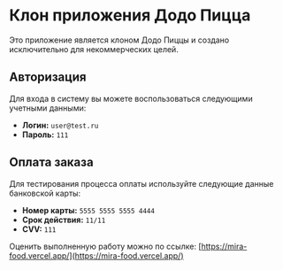 # Клон приложения Додо Пицца

Это приложение является клоном Додо Пиццы и создано исключительно для некоммерческих целей.

## Авторизация

Для входа в систему вы можете воспользоваться следующими учетными данными:

- **Логин:** `user@test.ru`
- **Пароль:** `111`

## Оплата заказа

Для тестирования процесса оплаты используйте следующие данные банковской карты:

- **Номер карты:** `5555 5555 5555 4444`
- **Срок действия:** `11/11`
- **CVV:** `111`

Оценить выполненную работу можно по ссылке: [https://mira-food.vercel.app/](https://mira-food.vercel.app/)

